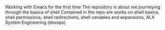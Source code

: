 Working with Emacs for the first time
The repository is about me journeying through the basics of shell
Contained in the repo are works on shell basics, shell permissions, shell redirections, shell variables and expansions, ALX System Engineering (devops)
